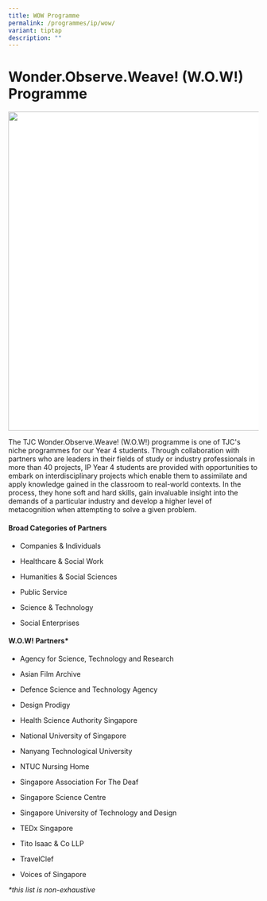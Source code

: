 ```yaml
---
title: WOW Programme
permalink: /programmes/ip/wow/
variant: tiptap
description: ""
---
```

<h1>Wonder.Observe.Weave! (W.O.W!) Programme</h1>
<p></p>
<div class="isomer-image-wrapper">
<img style="box-sizing: inherit; font-family: Lato, sans-serif; max-width: 100%; height: auto; display: block; margin: auto; width: 642.125px; color: rgb(72, 72, 72); font-size: 20px; font-style: normal; font-variant-ligatures: normal; font-variant-caps: normal; font-weight: 400; letter-spacing: normal; orphans: 2; text-align: left; text-indent: 0px; text-transform: none; widows: 2; word-spacing: 0px; -webkit-text-stroke-width: 0px; white-space: normal; background-color: rgb(255, 255, 255); text-decoration-thickness: initial; text-decoration-style: initial; text-decoration-color: initial;" height="auto" width="100%" src="https://www.temasekjc.moe.edu.sg/images/Academic/Enriched%20Curriculum/Cohort%20Programmes/WOW%20programme%20-%20IP%20Year%204%20students.png">
</div>
<p>The TJC Wonder.Observe.Weave! (W.O.W!) programme is one of TJC's niche
programmes for our Year 4 students. Through collaboration with partners
who are leaders in their fields of study or industry professionals in more
than 40 projects, IP Year 4 students are provided with opportunities to
embark on interdisciplinary projects which enable them to assimilate and
apply knowledge gained in the classroom to real-world contexts. In the
process, they hone soft and hard skills, gain invaluable insight into the
demands of a particular industry and develop a higher level of metacognition
when attempting to solve a given problem.</p>
<p></p>
<h4>Broad Categories of Partners</h4>
<ul data-tight="true" class="tight">
<li>
<p>Companies &amp; Individuals</p>
</li>
<li>
<p>Healthcare &amp; Social Work</p>
</li>
<li>
<p>Humanities &amp; Social Sciences</p>
</li>
<li>
<p>Public Service</p>
</li>
<li>
<p>Science &amp; Technology</p>
</li>
<li>
<p>Social Enterprises</p>
</li>
</ul>
<h4>W.O.W! Partners*</h4>
<ul data-tight="true" class="tight">
<li>
<p>Agency for Science, Technology and Research</p>
</li>
<li>
<p>Asian Film Archive</p>
</li>
<li>
<p>Defence Science and Technology Agency</p>
</li>
<li>
<p>Design Prodigy</p>
</li>
<li>
<p>Health Science Authority Singapore</p>
</li>
<li>
<p>National University of Singapore</p>
</li>
<li>
<p>Nanyang Technological University</p>
</li>
<li>
<p>NTUC Nursing Home</p>
</li>
<li>
<p>Singapore Association For The Deaf</p>
</li>
<li>
<p>Singapore Science Centre</p>
</li>
<li>
<p>Singapore University of Technology and Design</p>
</li>
<li>
<p>TEDx Singapore</p>
</li>
<li>
<p>Tito Isaac &amp; Co LLP</p>
</li>
<li>
<p>TravelClef</p>
</li>
<li>
<p>Voices of Singapore</p>
</li>
</ul>
<p><em>*this list is non-exhaustive</em>
</p>
<p></p>